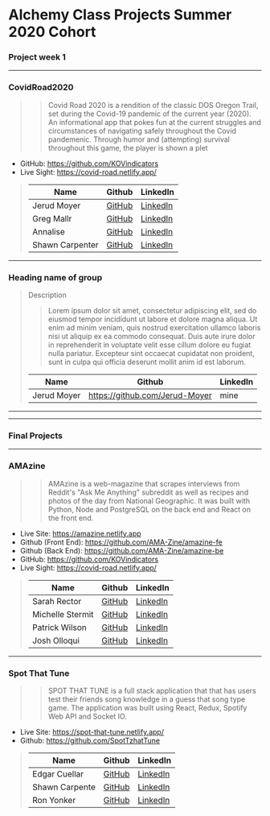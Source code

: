 # Alchemy Class Projects Summer 2020 Cohort 

### Project week 1

___


 ###  CovidRoad2020

>>Covid Road 2020 is a rendition of the classic DOS Oregon Trail, set during the Covid-19 pandemic of the current year (2020). An informational app that pokes fun at the current struggles and circumstances of navigating safely throughout the Covid pandemenic. Through humor and (attempting) survival throughout this game, the player is shown a plet
- GitHub: https://github.com/KOVindicators
- Live Sight: https://covid-road.netlify.app/
>
>| Name  | Github  | LinkedIn  |
>|---|---|---|
>|  Jerud Moyer | [GitHub](https://github.com/Jerud-Moyer)   | [LinkedIn](https://www.linkedin.com/in/jerud-moyer/)   |
>|  Greg Mallr | [GitHub](https://github.com/gregmall)  | [LinkedIn](https://www.linkedin.com/in/greg-mall-3032771b1/)   |
>|  Annalise |[GitHub](https://github.com/Annalise-M)  | [LinkedIn](https://www.linkedin.com/in/annalise-murphy/jerud-moyer/)  |
>|  Shawn Carpenter | [GitHub](https://github.com/ShawnCarpenter)   | [LinkedIn](https://www.linkedin.com/in/shawn-carpenter)   |



___

  ### Heading name of group

> Description 
>>Lorem ipsum dolor sit amet, consectetur adipiscing elit, sed do eiusmod tempor incididunt ut labore et dolore magna aliqua. Ut enim ad minim veniam, quis nostrud exercitation ullamco laboris nisi ut aliquip ex ea commodo consequat. Duis aute irure dolor in reprehenderit in voluptate velit esse cillum dolore eu fugiat nulla pariatur. Excepteur sint occaecat cupidatat non proident, sunt in culpa qui officia deserunt mollit anim id est laborum.
>
>| Name  | Github  | LinkedIn  |
>|---|---|---|
>|  Jerud Moyer | https://github.com/Jerud-Moyer   | mine   |

___
___

### Final Projects

___


 ###  AMAzine

>>AMAzine is a web-magazine that scrapes interviews from Reddit's "Ask Me Anything" subreddit as well as recipes and photos of the day from National Geographic. It was built with Python, Node and PostgreSQL on the back end and React on the front end.

- Live Site: https://amazine.netlify.app
- Github (Front End): https://github.com/AMA-Zine/amazine-fe
- Github (Back End): https://github.com/AMA-Zine/amazine-be
- GitHub: https://github.com/KOVindicators
- Live Sight: https://covid-road.netlify.app/
>
>| Name  | Github  | LinkedIn  |
>|---|---|---|
>|  Sarah Rector | [GitHub](https://github.com/SarahRector)  |[LinkedIn](www.linkedin.com/in/sarah-rector/)  |
>| Michelle Stermit | [GitHub](https://github.com/michmitz)  | [LinkedIn](https://www.linkedin.com/in/michellestermitz)   |
>| Patrick Wilson | [GitHub](https://github.com/pm-wilson)  | [LinkedIn](https://www.linkedin.com/in/pmwilson333/jerud-moyer/)  |
>|  Josh Olloqui |  [GitHub](https://github.com/josholloquir)   |  [LinkedIn](https://www.linkedin.com/in/josholloqui)   |
___

 ###  Spot That Tune

>>SPOT THAT TUNE is a full stack application that that has users test their friends song knowledge in a guess that song type game.
The application was built using React, Redux, Spotify Web API and Socket IO.

- Live Site: https://spot-that-tune.netlify.app/
- Github: https://github.com/SpotTzhatTune
>
>| Name  | Github  | LinkedIn  |
>|---|---|---|
>|  Edgar Cuellar | [GitHub](https://github.com/EdgarPDX)  |[LinkedIn](https://www.linkedin.com/in/edgarpdx/)  |
>| Shawn Carpente | [GitHub](https://github.com/ShawnCarpenter)  | [LinkedIn](https://www.linkedin.com/in/shawn-carpenter)   |
>| Ron Yonker | [GitHub](https://github.com/warrioryoko)  | [LinkedIn](https://www.linkedin.com/in/ron-yonker/)  |

